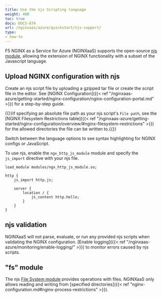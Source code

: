 ```yaml
---
title: Use the njs Scripting language
weight: 400
toc: true
docs: DOCS-874
url: /nginxaas/azure/quickstart/njs-support/
type:
- how-to
---
```


F5 NGINX as a Service for Azure (NGINXaaS) supports the open-source [njs module](https://nginx.org/en/docs/http/ngx_http_js_module.html), allowing the extension of NGINX functionality with a subset of the Javascript language.

## Upload NGINX configuration with njs

Create an njs script file by uploading a gzipped tar file or create the script file in the editor. See [NGINX Configuration]({{< ref "/nginxaas-azure/getting-started/nginx-configuration/nginx-configuration-portal.md" >}}) for a step-by-step guide.

{{<note>}}If specifying an absolute file path as your njs script's `File path`, see the [NGINX Filesystem Restrictions table]({{< ref "/nginxaas-azure/getting-started/nginx-configuration/overview/#nginx-filesystem-restrictions" >}}) for the allowed directories the file can be written to.{{</note>}}

Switch between the language options to see syntax highlighting for NGINX configs or JavaScript.

To use njs, enable the `ngx_http_js_module` module and specify the `js_import` directive with your njs file.

```nginx
load_module modules/ngx_http_js_module.so;

http {
    js_import http.js;

    server {
        location / {
            js_content http.hello;
        }
    }
}
```

## njs validation

NGINXaaS will not parse, evaluate, or run any provided njs scripts when validating the NGINX configuration. [Enable logging]({{< ref "/nginxaas-azure/monitoring/enable-logging/" >}}) to monitor errors caused by njs scripts.

## "fs" module

The njs [File System module](http://nginx.org/en/docs/njs/reference.html#njs_api_fs) provides operations with files. NGINXaaS only allows reading and writing from [specified directories]({{< ref "nginx-configuration.md#nginx-process-restrictions" >}}).
